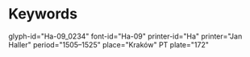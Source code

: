 # Keywords
glyph-id="Ha-09_0234"
font-id="Ha-09"
printer-id="Ha"
printer="Jan Haller"
period="1505–1525"
place="Kraków"
PT plate="172"

